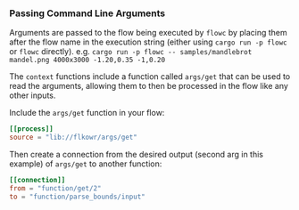 ### Passing Command Line Arguments
Arguments are passed to the flow being executed by `flowc` by placing them after the flow name in 
the execution string (either using `cargo run -p flowc` or `flowc` directly). 
e.g. `cargo run -p flowc -- samples/mandlebrot mandel.png 4000x3000 -1.20,0.35 -1,0.20`

The `context` functions include a function called `args/get` that can be used to read the arguments, 
allowing them to then be processed in the flow like any other inputs.

Include the `args/get` function in your flow:
```toml
[[process]]
source = "lib://flkowr/args/get"
```

Then create a connection from the desired output (second arg in this example) of `args/get` to another function:
```toml
[[connection]]
from = "function/get/2"
to = "function/parse_bounds/input"
```